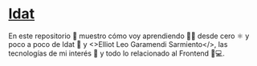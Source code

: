# [Idat](https://github.com/elliotgaramendi/idat)

En este repositorio 📂 muestro cómo voy aprendiendo 🧑‍💻 desde cero ⚛️ y poco a poco de Idat 🧠 y <>Elliot Leo Garamendi Sarmiento</>, las tecnologías de mi interés 🚀 y todo lo relacionado al Frontend 🌌💻.